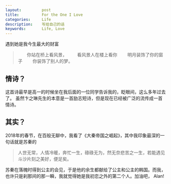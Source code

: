 ```yaml
---
layout:     	post
title:      	For the One I Love
categories: 	Life
description:   	写给自己的话
keywords: 		Life, Love
---
```


遇到她是我今生最大的财富

> 　　你站在桥上看风景， 
> 　　看风景人在楼上看你 
> 　　明月装饰了你的窗子 
> 　　你装饰了别人的梦。

##  情诗？
这首诗最早是高一的时候坐在我后面的一位同学告诉我的，眨眼间，这么多年过去了。
虽然卞之琳先生的本意是一首励志短诗，但是现在已经被广泛的流传成一首情诗。
##  其实？
2018年的春节，在百般无聊中，我看了《大秦帝国之崛起》，其中我印象最深的一句话就是苏秦的

> 人世无常，人情冷暖，奔忙一生，碌碌无为，然无奈悲苦之一生，若能遇见斗沙片刻之美好，便足矣。

苏秦在落魄时得到公主的会见，于是他的余生都献给了公主和公主的韩国。而我，也许只是刹那间的那一瞬，我就觉得她是我初恋之外的第二个人。加油吧， Alan!
